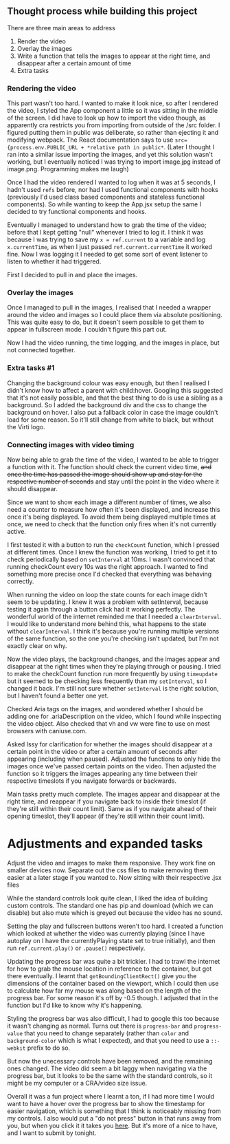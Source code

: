 ## Thought process while building this project

There are three main areas to address

1. Render the video
2. Overlay the images
3. Write a function that tells the images to appear at the right time, and disappear after a certain amount of time
4. Extra tasks

### Rendering the video

This part wasn't too hard. I wanted to make it look nice, so after I rendered the video, I styled the App component a little so it was sitting in the middle of the screen. I did have to look up how to import the video though, as apparently cra restricts you from importing from outside of the /src folder. I figured putting them in public was deliberate, so rather than ejecting it and modifying webpack. The React documentation says to use `src={process.env.PUBLIC_URL + *relative path in public*`.
(Later I thought I ran into a similar issue importing the images, and yet this solution wasn't working, but I eventually noticed I was trying to import image.jpg instead of image.png. Programming makes me laugh)

Once I had the video rendered I wanted to log when it was at 5 seconds, I hadn't used `refs` before, nor had I used functional components with hooks (previously I'd used class based components and stateless functional components). So while wanting to keep the App.jsx setup the same I decided to try functional components and hooks.

Eventually I managed to understand how to grab the time of the video; before that I kept getting "null" whenever I tried to log it. I think it was because I was trying to save my `x = ref.current` to a variable and log `x.currentTime`, as when I just passed `ref.current.currentTime` it worked fine. Now I was logging it I needed to get some sort of event listener to listen to whether it had triggered.

First I decided to pull in and place the images.

### Overlay the images

Once I managed to pull in the images, I realised that I needed a wrapper around the video and images so I could place them via absolute positioning. This was quite easy to do, but it doesn't seem possible to get them to appear in fullscreen mode. I couldn't figure this part out.

Now I had the video running, the time logging, and the images in place, but not connected together.

### Extra tasks #1

Changing the background colour was easy enough, but then I realised I didn't know how to affect a parent with child:hover. Googling this suggested that it's not easily possible, and that the best thing to do is use a sibling as a background.
So I added the background div and the css to change the background on hover. I also put a fallback color in case the image couldn't load for some reason. So it'll still change from white to black, but without the Virti logo.

### Connecting images with video timing

Now being able to grab the time of the video, I wanted to be able to trigger a function with it. The function should check the current video time,
~~and once the time has passed the image should show up and stay for the respective number of seconds~~ and stay until the point in the video where it should disappear.

Since we want to show each image a different number of times, we also need a counter to measure how often it's been displayed, and increase this once it's being displayed. To avoid them being displayed multiple times at once, we need to check that the function only fires when it's not currently active.

I first tested it with a button to run the `checkCount` function, which I pressed at different times. Once I knew the function was working, I tried to get it to check periodically based on `setInterval` at 10ms. I wasn't convinced that running checkCount every 10s was the right approach. I wanted to find something more precise once I'd checked that everything was behaving correctly.

When running the video on loop the state counts for each image didn't seem to be updating. I knew it was a problem with setInterval, because testing it again through a button click had it working perfectly. The wonderful world of the internet reminded me that I needed a `clearInterval`. I would like to understand more behind this, what happens to the state without `clearInterval`. I think it's because you're running multiple versions of the same function, so the one you're checking isn't updated, but I'm not exactly clear on why.

Now the video plays, the background changes, and the images appear and disappear at the right times when they're playing through or pausing.
I tried to make the checkCount function run more frequently by using `timeupdate` but it seemed to be checking less frequently than my `setInterval`, so I changed it back. I'm still not sure whether `setInterval` is the right solution, but I haven't found a better one yet.

Checked Aria tags on the images, and wondered whether I should be adding one for .ariaDescription on the video, which I found while inspecting the video object. Also checked that vh and vw were fine to use on most browsers with caniuse.com.

Asked Issy for clarification for whether the images should disappear at a certain point in the video or after a certain amount of seconds after appearing (including when paused). Adjusted the functions to only hide the images once we've passed certain points on the video. Then adjusted the function so it triggers the images appearing any time between their respective timeslots if you navigate forwards or backwards.

Main tasks pretty much complete.
The images appear and disappear at the right time, and reappear if you navigate back to inside their timeslot (if they're still within their count limit). Same as if you navigate ahead of their opening timeslot, they'll appear (if they're still within their count limit).

# Adjustments and expanded tasks

Adjust the video and images to make them responsive. They work fine on smaller devices now.
Separate out the css files to make removing them easier at a later stage if you wanted to. Now sitting with their respective .jsx files

While the standard controls look quite clean, I liked the idea of building custom controls. The standard one has pip and download (which we can disable) but also mute which is greyed out because the video has no sound.

Setting the play and fullscreen buttons weren't too hard. I created a function which looked at whether the video was currently playing (since I have autoplay on I have the currentlyPlaying state set to true initially), and then run `ref.current.play()` or `.pause()` respectively.

Updating the progress bar was quite a bit trickier. I had to trawl the internet for how to grab the mouse location in reference to the container, but got there eventually. I learnt that `getBoundingClientRect()` give you the dimensions of the container based on the viewport, which I could then use to calculate how far my mouse was along based on the length of the progress bar. For some reason it's off by -0.5 though. I adjusted that in the function but I'd like to know why it's happening.

Styling the progress bar was also difficult, I had to google this too because it wasn't changing as normal. Turns out there is `progress-bar` and `progress-value` that you need to change separately (rather than `color` and `background-color` which is what I expected), and that you need to use a `::-webkit` prefix to do so.

But now the unecessary controls have been removed, and the remaining ones changed. The video did seem a bit laggy when navigating via the progress bar, but it looks to be the same with the standard controls, so it might be my computer or a CRA/video size issue.

Overall it was a fun project where I learnt a ton, if I had more time I would want to have a hover over the progress bar to show the timestamp for easier navigation, which is something that I think is noticeably missing from my controls.
I also would put a "do not press" button in that runs away from you, but when you click it it takes you [here](https://www.youtube.com/watch?v=DLzxrzFCyOs). But it's more of a nice to have, and I want to submit by tonight.
